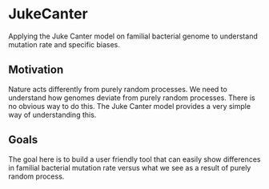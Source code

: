 # JukeCanter
Applying the Juke Canter model on familial bacterial genome to understand mutation rate and specific biases. 

## Motivation
Nature acts differently from purely random processes. We need to understand how genomes deviate from purely random processes. There is no obvious way to do this. The Juke Canter model provides a very simple way of understanding this.  

## Goals 
The goal here is to build a user friendly tool that can easily show differences in familial bacterial mutation rate versus what we see as a result of purely random process. 


